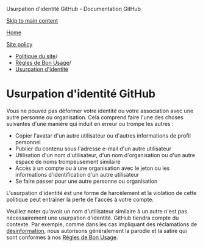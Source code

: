 Usurpation d'identité GitHub - Documentation GitHub

[Skip to main content](#main-content)

[Home](/fr)

[Site policy](/fr/site-policy)

* [Politique du site](/fr/site-policy)/
* [Règles de Bon Usage](/fr/site-policy/acceptable-use-policies)/
* [Usurpation d'identité](/fr/site-policy/acceptable-use-policies/github-impersonation)

Usurpation d'identité GitHub
==========

Vous ne pouvez pas déformer votre identité ou votre association avec une autre personne ou organisation. Cela comprend faire l'une des choses suivantes d'une manière qui induit en erreur ou trompe les autres :

* Copier l'avatar d'un autre utilisateur ou d'autres informations de profil personnel
* Publier du contenu sous l'adresse e-mail d'un autre utilisateur
* Utilisation d'un nom d'utilisateur, d'un nom d'organisation ou d'un autre espace de noms trompeusement similaire
* Accès à un compte ou à une organisation avec le jeton ou les informations d'identification d'un autre utilisateur
* Se faire passer pour une autre personne ou organisation

L'usurpation d'identité est une forme de harcèlement et la violation de cette politique peut entraîner la perte de l'accès à votre compte.

Veuillez noter qu'avoir un nom d'utilisateur similaire à un autre n'est pas nécessairement une usurpation d'identité. GitHub tiendra compte du contexte. Par exemple, comme dans les cas impliquant des réclamations de [désinformation](/fr/site-policy/acceptable-use-policies/github-misinformation-and-disinformation), nous autorisons généralement la parodie et la satire qui sont conformes à nos [Règles de Bon Usage](/fr/site-policy/acceptable-use-policies/github-acceptable-use-policies).
